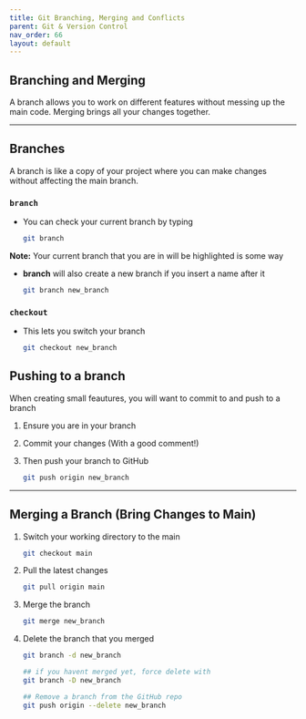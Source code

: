 ```yaml
---
title: Git Branching, Merging and Conflicts
parent: Git & Version Control
nav_order: 66
layout: default
---
```


## Branching and Merging
A branch allows you to work on different features without messing up the main code. Merging brings all your changes together.

--- 

## Branches
A branch is like a copy of your project where you can make changes without affecting the main branch.

### `branch`
- You can check your current branch by typing 
    ```bash
    git branch
    ```
**Note:** Your current branch that you are in will be highlighted is some way

- **branch** will also create a new branch if you insert a name after it
    ```bash 
    git branch new_branch
    ```

### `checkout`
- This lets you switch your branch
    ```bash 
    git checkout new_branch
    ```

## Pushing to a branch 
When creating small feautures, you will want to commit to and push to a branch
1. Ensure you are in your branch
2. Commit your changes (With a good comment!)
3. Then push your branch to GitHub
   
    ```bash 
    git push origin new_branch
    ```

---

## Merging a Branch (Bring Changes to Main)
1. Switch your working directory to the main 
    
    ```bash 
    git checkout main 
    ```
2. Pull the latest changes
    
    ```bash
    git pull origin main
    ```
3. Merge the branch 

    ```bash 
    git merge new_branch 
    ```
4. Delete the branch that you merged

    ```bash
    git branch -d new_branch

    ## if you havent merged yet, force delete with 
    git branch -D new_branch

    ## Remove a branch from the GitHub repo
    git push origin --delete new_branch
    ```


